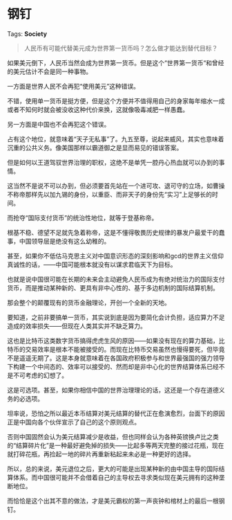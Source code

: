 # 钢钉

Tags: **Society**

> 人民币有可能代替美元成为世界第一货币吗？怎么做才能达到替代目标？



如果美元倒下，人民币当然会成为世界第一货币。但是这个“世界第一货币“和曾经的美元估计不会是同一种事物。

一方面是世界人民不会再犯“使用美元”这种错误。

不错，使用单一货币是挺方便，但是这个方便并不值得用自己的身家每年缩水一成或者不知何时就会被没收这种代价来换，这就像吸毒减肥一样愚蠢。

另一方面是中国也不会再犯这个错误。

占有这个地位，就意味着“天子无私事”了。九五至尊，说起来威风，其实也意味着沉重的公共义务。像美国那样以霸道御之是显而易见的错误答案。

但是如何以王道驾驭世界治理的职权，这绝不是单凭一腔丹心热血就可以办到的事情。

这当然不是说不可以办到，但必须要首先站在一个进可攻、退可守的立场，如曹操不称帝那样先以加九锡的身份，以重臣、而非天子的身份先“实习”上足够长的时间。

而抢夺“国际支付货币”的统治性地位，就等于登基称帝。

根基不稳、德望不足就先急着称帝，这是不懂得敬畏历史规律的暴发户最爱干的蠢事，中国领导层是绝没有这么幼稚的。

甚至，如果你不低估马克思主义对中国意识形态的深刻影响和gcd的世界主义信仰真诚性的话，——中国可能根本就没有以谋求君临天下为目标。

也就是说中国很可能在长期的未来会主动避免人民币成为有绝对统治力的国际支付货币，而是推动某种新的、更具有非中心性的、基于多边机制的国际结算机制。

那会整个的颠覆现有的货币金融理论，开创一个全新的天地。

要知道，之前非要搞单一货币，其实说到底是因为要简化会计负担，适应算力不足造成的效率损失——但现在人类其实并不缺乏算力。

这也是比特币这类数字货币搞得虎虎生风的原因——如果没有现在的算力基础，比特币的交易效率是根本不能被接受的。而现在比特币交易虽然也慢得要死，但毕竟不是遥遥无期了。这是本身就意味着在各国政府积极参与和世界最强国的强力领导下构建一个中间态的、效率可以接受的、然而却是非中心化的世界结算体系已经不是不可考虑的幻想了。

这是可选项。甚至，如果你相信中国的世界治理理论的话，这还是一个存在道德义务的必选项。

坦率说，恐怕之所以最近本币结算对美元结算的替代正在愈演愈烈，台面下的原因正是中国向各个伙伴宣示了自己的这个原则观点。

否则中国固然会认为美元结算减少是收益，但也同样会认为各种英镑换卢比之类的“结算碎片化”是一种最好避免掉的损失——比起多等两天完整的接过花瓶，现在就打碎花瓶，再捡起一地的碎片再重新粘起来未必是一种更好的选择。

所以，总的来说，美元退位之后，更大的可能是出现某种新的由中国主导的国际结算体系。而中国很可能并不会借着自己的主导权去寻求类似现在美元拥有的这种垄断地位。

而恰恰是这个出其不意的做法，才是美元霸权的第一声丧钟和棺材上的最后一根钢钉。



